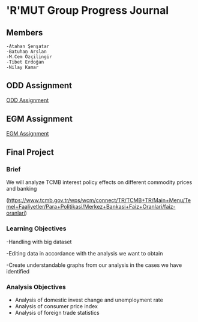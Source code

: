 # 'R'MUT Group Progress Journal

## Members 
    -Atahan Şenşatar
    -Batuhan Arslan
    -M.Cem Özçilingir
    -Tibet Erdoğan
    -Nilay Kamar
    
## ODD Assignment
[ODD Assignment](assignment.html)

## EGM Assignment
[EGM Assignment](BES/BESet.html)

## Final Project

### Brief
We will analyze TCMB interest policy effects on different commodity prices and banking

(https://www.tcmb.gov.tr/wps/wcm/connect/TR/TCMB+TR/Main+Menu/Temel+Faaliyetler/Para+Politikasi/Merkez+Bankasi+Faiz+Oranlari/faiz-oranlari)

### Learning Objectives

-Handling with big dataset

-Editing data in accordance with the analysis we want to obtain

-Create understandable graphs from our analysis in the cases we have identified

### Analysis Objectives

- Analysis of domestic invest change and unemployment rate
- Analysis of consumer price index 
- Analysis of foreign trade statistics
